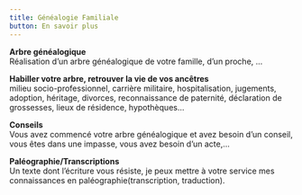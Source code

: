 ```yaml
---
title: Généalogie Familiale
button: En savoir plus
---
```


**Arbre généalogique**  
Réalisation d’un arbre généalogique de votre famille, d’un proche, ...

**Habiller votre arbre, retrouver la vie de vos ancêtres**  
milieu socio-professionnel, carrière militaire, hospitalisation, jugements, adoption, héritage, divorces, reconnaissance de paternité, déclaration de grossesses, lieux de résidence, hypothèques…  

**Conseils**  
Vous avez commencé votre arbre généalogique et avez besoin d’un conseil, vous êtes dans une impasse, vous avez besoin d’un acte,...  

**Paléographie/Transcriptions**  
Un texte dont l’écriture vous résiste, je peux mettre à votre service mes connaissances en paléographie(transcription, traduction).  
